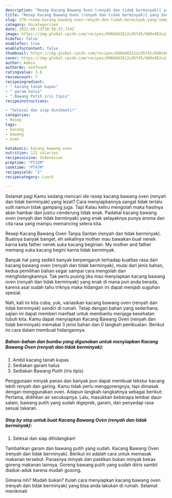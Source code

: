 ```yaml
---
description: "Resep Kacang Bawang Oven (renyah dan tidak berminyak){ yang Sempurna,  Menu Buat lebaran"
title: "Resep Kacang Bawang Oven (renyah dan tidak berminyak){ yang Sempurna,  Menu Buat lebaran"
slug: 279-resep-kacang-bawang-oven-renyah-dan-tidak-berminyak-yang-sempurna-menu-buat-lebaran
category: Uncategorized
date: 2022-09-13T10:50:37.734Z
image: https://img-global.cpcdn.com/recipes/696b681612cd5f45/680x482cq70/kacang-bawang-oven-renyah-dan-tidak-berminyak-foto-resep-utama.jpg
hideToc: false
enableToc: true
enableTocContent: false
thumbnail: https://img-global.cpcdn.com/recipes/696b681612cd5f45/680x482cq70/kacang-bawang-oven-renyah-dan-tidak-berminyak-foto-resep-utama.jpg
cover: https://img-global.cpcdn.com/recipes/696b681612cd5f45/680x482cq70/kacang-bawang-oven-renyah-dan-tidak-berminyak-foto-resep-utama.jpg
author: Admin
authorAv: notfound
ratingvalue: 3.8
reviewcount: 7
recipeingredient:
- " kacang tanah kupas"
- " garam halus"
- " Bawang Putih iris tipis"
recipeinstructions:

- "Selesai dan siap dinikmati!"
categories:
- Resep
tags:
- kacang
- bawang
- oven

katakunci: kacang bawang oven 
nutrition: 121 calories
recipecuisine: Indonesian
preptime: "PT32M"
cooktime: "PT47M"
recipeyield: "2"
recipecategory: Lunch

---
```



Selamat pagi Kamu sedang mencari ide resep kacang bawang oven (renyah dan tidak berminyak) yang lezat? Cara menyiapkannya sangat tidak terlalu sulit namun tidak gampang juga. Tapi Kalau keliru mengolah maka hasilnya akan hambar dan justru cenderung tidak enak. Padahal kacang bawang oven (renyah dan tidak berminyak) yang enak selayaknya punya aroma dan cita rasa yang mampu memancing selera kita.


Resep Kacang Bawang Oven Tanpa Santan (renyah dan tidak berminyak). Buatnya banyak banget, eh sekalinya mother mau bawakan buat nenek karna kata father nenek suka kacang beginian. My mother and father memang suka kacang begini karna tidak berminyak.

Banyak hal yang sedikit banyak berpengaruh terhadap kualitas rasa dari kacang bawang oven (renyah dan tidak berminyak), mulai dari jenis bahan, kedua pemilihan bahan segar sampai cara mengolah dan menghidangkannya. Tak perlu pusing jika mau menyiapkan kacang bawang oven (renyah dan tidak berminyak) yang enak di mana pun anda berada, karena asal sudah tahu triknya maka hidangan ini dapat menjadi suguhan spesial.


Nah, kali ini kita coba, yuk, variasikan kacang bawang oven (renyah dan tidak berminyak) sendiri di rumah. Tetap dengan bahan yang sederhana, sajian ini dapat memberi manfaat untuk membantu menjaga kesehatan tubuh kita. Kamu dapat menyiapkan Kacang Bawang Oven (renyah dan tidak berminyak) memakai 3 jenis bahan dan 0 langkah pembuatan. Berikut ini cara dalam membuat hidangannya.

<!--inarticleads1-->

##### Bahan-bahan dan bumbu yang digunakan untuk menyiapkan Kacang Bawang Oven (renyah dan tidak berminyak):

1. Ambil  kacang tanah kupas
1. Sediakan  garam halus
1. Sediakan  Bawang Putih (iris tipis)


Penggunaan minyak panas dan banyak pun dapat membuat tekstur kacang lebih renyah dan garing. Kamu tidak perlu menggorengnya, tapi dimasak dengan menggunakan oven. Adapun langkah-langkahnya sebagai berikut: Pertama, didihkan air secukupnya. Lalu, masukkan beberapa lembar daun salam, bawang putih yang sudah digeprek, garam, dan penyedap rasa sesuai takaran. 

<!--inarticleads2-->

##### Step by step untuk buat Kacang Bawang Oven (renyah dan tidak berminyak):


1. Selesai dan siap dihidangkan!

Tambahkan garam dan bawang putih yang sudah. Kacang Bawang Oven (renyah dan tidak berminyak). Berikut ini adalah cara untuk memasak makanan tersebut. Panasnya minyak dan pastikan bukan minyak bekas goreng makanan lainnya. Goreng bawang putih yang sudah diiris sambil diaduk-aduk karena mudah gosong. 

Gimana nih? Mudah bukan? Itulah cara menyiapkan kacang bawang oven (renyah dan tidak berminyak) yang bisa anda lakukan di rumah. Selamat menikmati
